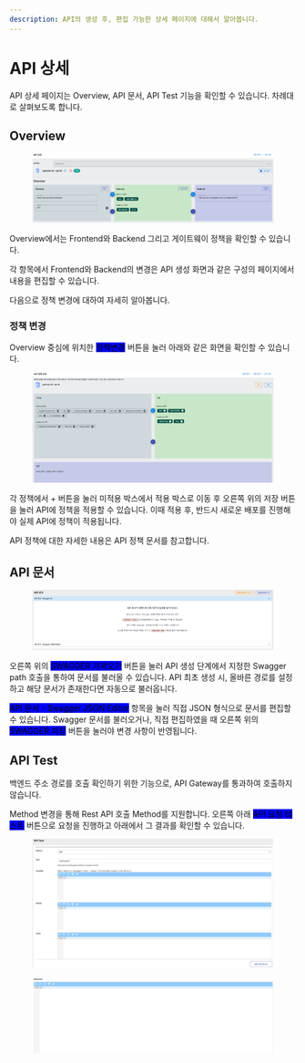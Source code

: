```yaml
---
description: API의 생성 후, 편집 가능한 상세 페이지에 대해서 알아봅니다.
---
```


# API 상세

API 상세 페이지는 Overview, API 문서, API Test 기능을 확인할 수 있습니다. 차례대로 살펴보도록 합니다.

## Overview

<figure><img src="../../../.gitbook/assets/image (1) (1) (1) (1) (1) (1).png" alt=""><figcaption></figcaption></figure>

Overview에서는 Frontend와 Backend 그리고 게이트웨이 정책을 확인할 수 있습니다.

각 항목에서 Frontend와 Backend의 변경은 API 생성 화면과 같은 구성의 페이지에서 내용을 편집할 수 있습니다.

다음으로 정책 변경에 대하여 자세히 알아봅니다.

### 정책 변경

Overview 중심에 위치한 <mark style="background-color:blue;">정책변경</mark> 버튼을 눌러 아래와 같은 화면을 확인할 수 있습니다.

<figure><img src="../../../.gitbook/assets/image (2) (1) (1) (1).png" alt=""><figcaption></figcaption></figure>

각 정책에서 + 버튼을 눌러 미적용 박스에서 적용 박스로 이동 후 오른쪽 위의 저장 버튼을 눌러 API에 정책을 적용할 수 있습니다. 이때 적용 후, 반드시 새로운 배포를 진행해야 실제 API에 정책이 적용됩니다.

API 정책에 대한 자세한 내용은 API 정책 문서를 참고합니다.

## API 문서

<figure><img src="../../../.gitbook/assets/image (3) (1) (1) (1).png" alt=""><figcaption></figcaption></figure>

오른쪽 위의 <mark style="background-color:blue;">SWAGGER 가져오기</mark> 버튼을 눌러 API 생성 단계에서 지정한 Swagger path 호출을 통하여 문서를 불러올 수 있습니다. API 최초 생성 시, 올바른 경로를 설정하고 해당 문서가 존재한다면 자동으로 불러옵니다.

<mark style="background-color:blue;">API 문서 - Swagger JSON Editor</mark> 항목을 눌러 직접 JSON 형식으로 문서를 편집할 수 있습니다. Swagger 문서를 불러오거나, 직접 편집하였을 때 오른쪽 위의 <mark style="background-color:blue;">SWAGGER 저장</mark> 버튼을 눌러야 변경 사항이 반영됩니다.

## API Test&#x20;

백엔드 주소 경로를 호출 확인하기 위한 기능으로, API Gateway를 통과하여 호출하지 않습니다.

Method 변경을 통해 Rest API 호출 Method를 지원합니다. 오른쪽 아래 <mark style="background-color:blue;">API 요청 테스트</mark> 버튼으로 요청을 진행하고 아래에서 그 결과를 확인할 수 있습니다.

<figure><img src="../../../.gitbook/assets/image (4) (1) (1).png" alt=""><figcaption></figcaption></figure>

<figure><img src="../../../.gitbook/assets/image (1) (1) (1) (1) (1).png" alt=""><figcaption></figcaption></figure>
